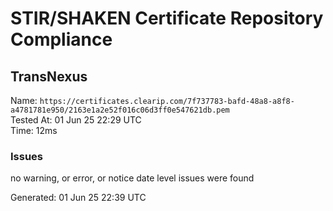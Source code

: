 # STIR/SHAKEN Certificate Repository Compliance

## TransNexus

Name: `https://certificates.clearip.com/7f737783-bafd-48a8-a8f8-a4781781e950/2163e1a2e52f016c06d3ff0e547621db.pem`\
Tested At: 01 Jun 25 22:29 UTC\
Time: 12ms

### Issues

no warning, or error, or notice date level issues were found

Generated: 01 Jun 25 22:39 UTC